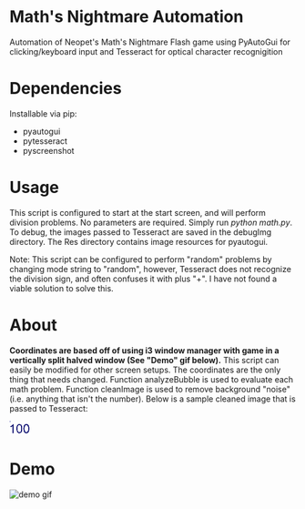 # Math's Nightmare Automation
Automation of Neopet's Math's Nightmare Flash game using PyAutoGui for clicking/keyboard input and Tesseract for optical character recognigition

# Dependencies
Installable via pip:
* pyautogui 
* pytesseract
* pyscreenshot

# Usage
This script is configured to start at the start screen, and will perform division problems. No parameters are required. Simply run *python math.py*. To debug, the images passed to Tesseract are saved in the debugImg directory. The Res directory contains image resources for pyautogui.

Note: This script can be configured to perform "random" problems by changing mode string to "random", however, Tesseract does not recognize the division sign, and often confuses it with plus "+". I have not found a viable solution to solve this.

# About
 **Coordinates are based off of using i3 window manager with game in a vertically split halved window (See "Demo" gif below).** This script can easily be modified for other screen setups. The coordinates are the only thing that needs changed. Function analyzeBubble is used to evaluate each math problem. Function cleanImage is used to remove background "noise" (i.e. anything that isn't the number). Below is a sample cleaned image that is passed to Tesseract:
 
 
![demo gif](debugImg/num1boxNum1-reiter.png)
 
 




# Demo
![demo gif](demo.gif)
